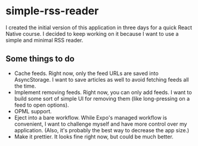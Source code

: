 # simple-rss-reader

I created the initial version of this application in three days for a quick React Native course. I decided to keep working on it because I want to use a simple and minimal RSS reader.

## Some things to do
- Cache feeds. Right now, only the feed URLs are saved into AsyncStorage. I want to save articles as well to avoid fetching feeds all the time.
- Implement removing feeds. Right now, you can only add feeds. I want to build some sort of simple UI for removing them (like long-pressing on a feed to open options).
- OPML support.
- Eject into a bare workflow. While Expo's managed workflow is convenient, I want to challenge myself and have more control over my application. (Also, it's probably the best way to decrease the app size.)
- Make it prettier. It looks fine right now, but could be much better.